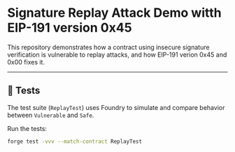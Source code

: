 # Signature Replay Attack Demo witth EIP-191 version 0x45

This repository demonstrates how a contract using insecure signature verification is vulnerable to replay attacks, and how EIP-191 verion 0x45 and 0x00 fixes it.

---

## 🔬 Tests

The test suite (`ReplayTest`) uses Foundry to simulate and compare behavior between `Vulnerable` and `Safe`.

Run the tests:

```bash
forge test -vvv --match-contract ReplayTest
```
